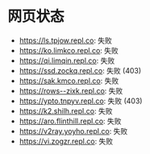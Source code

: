 # 网页状态
- https://ls.tpjow.repl.co: 失败
- https://ko.limkco.repl.co: 失败
- https://qi.limqin.repl.co: 失败
- https://ssd.zockq.repl.co: 失败 (403)
- https://sak.kmco.repl.co: 失败
- https://rows--zixk.repl.co: 失败
- https://ypto.tnpyv.repl.co: 失败 (403)
- https://k2.shilh.repl.co: 失败
- https://aro.flinthill.repl.co: 失败
- https://v2ray.yoyho.repl.co: 失败
- https://vi.zogzr.repl.co: 失败
